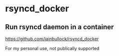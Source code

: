 # rsyncd_docker
## Run rsyncd daemon in a container

https://github.com/iainbullock/rsyncd_docker

For my personal use, not publically supported
